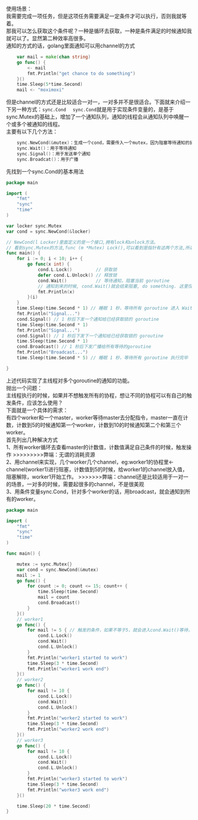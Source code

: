 使用场景：  
我需要完成一项任务，但是这项任务需要满足一定条件才可以执行，否则我就等着。  
那我可以怎么获取这个条件呢？一种是循环去获取，一种是条件满足的时候通知我就可以了。显然第二种效率高很多。  
通知的方式的话，golang里面通知可以用channel的方式

```go
	var mail = make(chan string)
    go func() {
        <- mail
        fmt.Println("get chance to do something")
    }()
    time.Sleep(5*time.Second)
    mail <- "moximoxi"
```
但是channel的方式还是比较适合一对一，一对多并不是很适合。下面就来介绍一下另一种方式：`sync.Cond  `
`sync.Cond`就是用于实现条件变量的，是基于sync.Mutex的基础上，增加了一个通知队列，通知的线程会从通知队列中唤醒一个或多个被通知的线程。  
主要有以下几个方法：
```go
	sync.NewCond(&mutex)：生成一个cond，需要传入一个mutex，因为阻塞等待通知的操作以及通知解除阻塞的操作就是基于sync.Mutex来实现的。
	sync.Wait()：用于等待通知
	sync.Signal()：用于发送单个通知
	sync.Broadcat()：用于广播
```

先找到一个sync.Cond的基本用法

```go
package main

import (
	"fmt"
	"sync"
	"time"
)

var locker sync.Mutex
var cond = sync.NewCond(&locker)

// NewCond(l Locker)里面定义的是一个接口,拥有lock和unlock方法。
// 看到sync.Mutex的方法,func (m *Mutex) Lock(),可以看到是指针有这两个方法,所以应该传递的是指针
func main() {
	for i := 0; i < 10; i++ {
		go func(x int) {
			cond.L.Lock()         // 获取锁
			defer cond.L.Unlock() // 释放锁
			cond.Wait()           // 等待通知，阻塞当前 goroutine
			// 通知到来的时候, cond.Wait()就会结束阻塞, do something. 这里仅打印
			fmt.Println(x)
		}(i)
	}
	time.Sleep(time.Second * 1) // 睡眠 1 秒，等待所有 goroutine 进入 Wait 阻塞状态
	fmt.Println("Signal...")
	cond.Signal() // 1 秒后下发一个通知给已经获取锁的 goroutine
	time.Sleep(time.Second * 1)
	fmt.Println("Signal...")
	cond.Signal() // 1 秒后下发下一个通知给已经获取锁的 goroutine
	time.Sleep(time.Second * 1)
	cond.Broadcast() // 1 秒后下发广播给所有等待的goroutine
	fmt.Println("Broadcast...")
	time.Sleep(time.Second * 5) // 睡眠 1 秒，等待所有 goroutine 执行完毕

}
```

上述代码实现了主线程对多个goroutine的通知的功能。  
抛出一个问题：  
主线程执行的时候，如果并不想触发所有的协程，想让不同的协程可以有自己的触发条件，应该怎么使用？  
下面就是一个具体的需求：  
有四个worker和一个master，worker等待master去分配指令，master一直在计数，计数到5的时候通知第一个worker，计数到10的时候通知第二个和第三个worker。  
首先列出几种解决方式  
1、所有worker循环去查看master的计数值，计数值满足自己条件的时候，触发操作 >>>>>>>>>弊端：无谓的消耗资源  
2、用channel来实现，几个worker几个channel，eg:worker1的协程里<-channel(worker1)进行阻塞，计数值到5的时候，给worker1的channel放入值，  
阻塞解除，worker1开始工作。 >>>>>>>弊端：channel还是比较适用于一对一的场景，一对多的时候，需要起很多的channel，不是很美观  
3、用条件变量sync.Cond，针对多个worker的话，用broadcast，就会通知到所有的worker。


```go
package main

import (
	"fmt"
	"sync"
	"time"
)

func main() {

	mutex := sync.Mutex{}
	var cond = sync.NewCond(&mutex)
	mail := 1
	go func() {
		for count := 0; count <= 15; count++ {
			time.Sleep(time.Second)
			mail = count
			cond.Broadcast()
		}
	}()
	// worker1
	go func() {
		for mail != 5 { // 触发的条件，如果不等于5，就会进入cond.Wait()等待，此时cond.Broadcast()通知进来的时候，wait阻塞解除，进入下一个循环，此时发现mail != 5，跳出循环，开始工作。
			cond.L.Lock()
			cond.Wait()
			cond.L.Unlock()
		}
		fmt.Println("worker1 started to work")
		time.Sleep(3 * time.Second)
		fmt.Println("worker1 work end")
	}()
	// worker2
	go func() {
		for mail != 10 {
			cond.L.Lock()
			cond.Wait()
			cond.L.Unlock()
		}
		fmt.Println("worker2 started to work")
		time.Sleep(3 * time.Second)
		fmt.Println("worker2 work end")
	}()
	// worker3
	go func() {
		for mail != 10 {
			cond.L.Lock()
			cond.Wait()
			cond.L.Unlock()
		}
		fmt.Println("worker3 started to work")
		time.Sleep(3 * time.Second)
		fmt.Println("worker3 work end")
	}()

	time.Sleep(20 * time.Second)
}
```